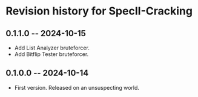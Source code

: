 # Revision history for SpecII-Cracking

## 0.1.1.0 -- 2024-10-15

* Add List Analyzer bruteforcer.
* Add Bitflip Tester bruteforcer.

## 0.1.0.0 -- 2024-10-14

* First version. Released on an unsuspecting world.
